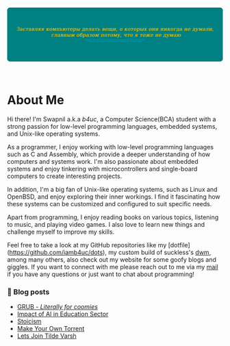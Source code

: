 ![img](img/head.png)  

<br>

# About Me
Hi there! I'm Swapnil a.k.a *b4uc*, a Computer Science(BCA) student with a
strong passion for low-level programming languages, embedded systems,
and Unix-like operating systems.

As a programmer, I enjoy working with low-level programming languages
such as C and Assembly, which provide a deeper understanding of how
computers and systems work. I'm also passionate about embedded systems
and enjoy tinkering with microcontrollers and single-board computers to
create interesting projects.

In addition, I'm a big fan of Unix-like operating systems, such as
Linux and OpenBSD, and enjoy exploring their inner workings. I find it
fascinating how these systems can be customized and configured to suit
specific needs.

Apart from programming, I enjoy reading books on various topics,
listening to music, and playing video games. I also love to learn new
things and challenge myself to improve my skills.

Feel free to take a look at my GitHub repositories like my [dotfile]
(https://github.com/iamb4uc/dots), my custom build of suckless's
[dwm](https://github.com/iamb4uc/dwm), among many others, also check
out my website for some goofy blogs and giggles. If you want to connect
with me please reach out to me via my [mail](mailto:b4uc@tuta.io) if
you have any questions or just want to chat about programming!



### 📖 Blog posts
<!-- BLOG-POST-LIST:START -->
- [GRUB - *Literally for coomies*](https://iamb4uc.xyz/post/grub-literally-for-coomies/)
- [Impact of AI in Education Sector](https://iamb4uc.xyz/post/impact-of-ai-in-education-sector/)
- [Stoicism](https://iamb4uc.xyz/post/stoicism/)
- [Make Your Own Torrent](https://iamb4uc.xyz/post/make-your-own-torrent/)
- [Lets Join Tilde Varsh](https://iamb4uc.xyz/post/lets-join-tilde-varsh/)
<!-- BLOG-POST-LIST:END -->


